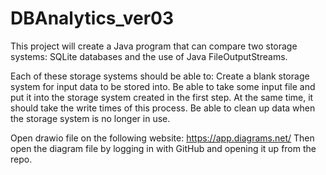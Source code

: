 # DBAnalytics_ver03
This project will create a Java program that can compare two storage systems: SQLite databases and the use of Java FileOutputStreams. 

Each of these storage systems should be able to:
  Create a blank storage system for input data to be stored into.
  Be able to take some input file and put it into the storage system created in the first step.
    At the same time, it should take the write times of this process.
  Be able to clean up data when the storage system is no longer in use.

Open drawio file on the following website:
https://app.diagrams.net/
Then open the diagram file by logging in with GitHub and opening it up from the repo.
